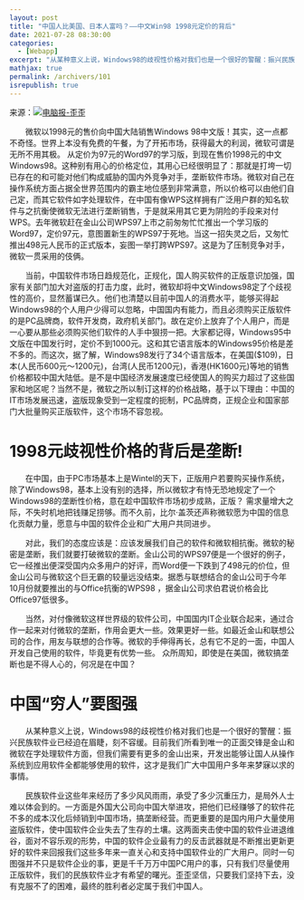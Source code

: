 ```yaml
---
layout: post
title: "中国人比美国、日本人富吗？——中文Win98 1998元定价的背后"
date: 2021-07-28 08:30:00
categories: 
  - [Webapp]
excerpt: "从某种意义上说，Windows98的歧视性价格对我们也是一个很好的警醒：振兴民族软件业已经迫在眉睫，刻不容缓。目前我们所看到唯一的正面交锋是金山和微软在字处理软件方面，但我们需要有更多的金山出来，开发出能够让国人从操作系统到应用软件全都能够使用的软件，这才是我们广大中国用户多年来梦寐以求的事情。"
mathjax: true
permalink: /archivers/101
isrepublish: true
---
```


来源：[![电脑报-歪歪](https://img.shields.io/badge/电脑报-歪歪-brightgreen)](http://cache.baiducontent.com/c?m=M2KTAEBlMGv12vHgSjtNu9tv2tF-_M32X0mnkMwM-QzSng4apAZ2inLW9r-SahHTRMpliLFBsbpRGF6WuOg9jZ6fumpixR80tYudTUyqiNm5QRw4AXW48tRGlNL5OgdRyIO68T_dwbeUyZy3x-jqza&p=882a970a92904ead4eaf8a3e59&newp=c678d516d9c100ff57efca221553d8304a02c70e3fc3864e1290c408d23f061d4862e8bf21251b05d2ce776303a8495de9f4357723454df6cc8a871d81edd3&s=d645920e395fedad&user=baidu&fm=sc&query=win98%CA%DB%BC%DB1998%D4%AA&qid=9ca9672f001b4075&p1=1)

　　微软以1998元的售价向中国大陆销售Windows 98中文版！其实，这一点都不奇怪。世界上本没有免费的午餐，为了开拓市场，获得最大的利润，微软可谓是无所不用其极。 从定价为97元的Word97的学习版，到现在售价1998元的中文Windows98。这种别有用心的价格定位，其用心已经很明显了：那就是打垮一切已存在的和可能对他们构成威胁的国内外竞争对手，垄断软件市场。微软对自己在操作系统方面占据全世界范围内的霸主地位感到非常满意，所以价格可以由他们自己定，而其它软件如字处理软件，在中国有像WPS这样拥有广泛用户群的知名软件与之抗衡使微软无法进行垄断销售，于是就采用其它更为阴险的手段来对付WPS。去年微软赶在金山公司WPS97上市之前匆匆忙忙推出一个学习版的Word97，定价97元，意图置新生的WPS97于死地。当这一招失灵之后，又匆忙推出498元人民币的正式版本，妄图一举打跨WPS97。这是为了压制竞争对手，微软一贯采用的伎俩。

　　当前，中国软件市场日趋规范化，正规化，国人购买软件的正版意识加强，国家有关部门加大对盗版的打击力度，此时，微软却将中文Windows98定了个歧视性的高价，显然蓄谋已久。他们也清楚以目前中国人的消费水平，能够买得起Windows98的个人用户少得可以忽略，中国国内有能力，而且必须购买正版软件的是PC品牌商，软件开发商，政府机关部门。故在定价上放弃了个人用户，而是一心要从那些必须购买他们软件的人手中狠捞一把。大家都记得，Windows95中文版在中国发行时，定价不到1000元。这和其它语言版本的Windows95价格是差不多的。而这次，据了解，Windows98发行了34个语言版本，在美国($109)，日本(人民币600元～1200元)，台湾(人民币1200元)，香港(HK1600元)等地的销售价格都较中国大陆低。是不是中国经济发展速度已经使国人的购买力超过了这些国家和地区呢？当然不是，微软之所以制订这样的价格战略，基于以下理由：中国的IT市场发展迅速，盗版现象受到一定程度的扼制，PC品牌商，正规企业和国家部门大批量购买正版软件，这个市场不容忽视。

# 1998元歧视性价格的背后是垄断!

　　在中国，由于PC市场基本上是Wintel的天下，正版用户若要购买操作系统，除了Windows98，基本上没有别的选择，所以微软才有恃无恐地规定了一个Windows98的垄断性价格，意在趁中国软件市场初步成熟，正版？ 需求量增大之际，不失时机地把钱赚足捞够。而不久前，比尔·盖茨还声称微软愿为中国的信息化贡献力量，愿意与中国的软件企业和广大用户共同进步。

　　对此，我们的态度应该是：应该发展我们自己的软件和微软相抗衡。微软的秘密是垄断，我们就要打破微软的垄断。金山公司的WPS97便是一个很好的例子，它一经推出便深受国内众多用户的好评，而Word便一下跌到了498元的价位，但金山公司与微软这个巨无霸的较量远没结束。据悉与联想结合的金山公司于今年10月份就要推出的与Office抗衡的WPS98 ，据金山公司求伯君说价格会比Office97低很多。

　　当然，对付像微软这样世界级的软件公司，中国国内IT企业联合起来，通过合作一起来对付微软的垄断，作用会更大一些。效果更好一些。如最近金山和联想公司的合作，用友与联想的合作等。微软的手伸得再长，总有它不足的一面，中国人开发自己使用的软件，毕竟更有优势一些。 众所周知，即使是在美国，微软搞垄断也是不得人心的，何况是在中国？

# 中国“穷人”要图强

　　从某种意义上说，Windows98的歧视性价格对我们也是一个很好的警醒：振兴民族软件业已经迫在眉睫，刻不容缓。目前我们所看到唯一的正面交锋是金山和微软在字处理软件方面，但我们需要有更多的金山出来，开发出能够让国人从操作系统到应用软件全都能够使用的软件，这才是我们广大中国用户多年来梦寐以求的事情。

　　民族软件业这些年来经历了多少风风雨雨，承受了多少沉重压力，是局外人士难以体会到的。一方面是外国大公司向中国大举进攻，把他们已经赚够了的软件花不多的成本汉化后倾销到中国市场，搞垄断经营。而更重要的是国内用户大量使用盗版软件，使中国软件企业失去了生存的土壤。这两面夹击使中国的软件业进退维谷，面对不容乐观的形势，中国的软件企业最有力的反击武器就是不断推出更新更好的软件来回报我们这些多年来一直关心和支持中国软件业的广大用户。同时一句图强并不只是软件企业的事，更是千千万万中国PC用户的事，只有我们尽量使用正版软件，我们的民族软件业才有希望的曙光。歪歪坚信，只要我们坚持下去，没有克服不了的困难，最终的胜利者必定属于我们中国人。